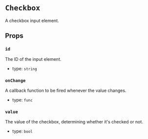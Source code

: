`Checkbox`
==========

A checkbox input element.

Props
-----

### `id`

The ID of the input element.

- type: `string`


### `onChange`

A callback function to be fired whenever the value changes.

- type: `func`


### `value`

The value of the checkbox, determining whether it's checked or not.

- type: `bool`


